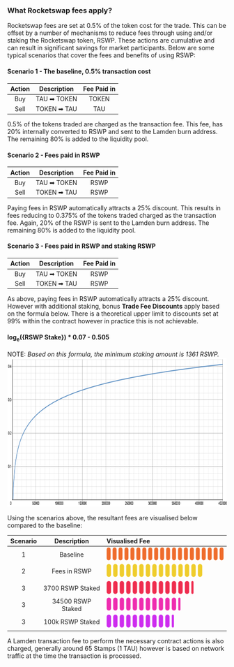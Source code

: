 ### What Rocketswap fees apply?

Rocketswap fees are set at 0.5% of the token cost for the trade.  This can be offset by a number of mechanisms to reduce fees through using and/or staking the Rocketswap token, RSWP. These actions are cumulative and can result in significant savings for market participants. Below are some typical scenarios that cover the fees and benefits of using RSWP:

#### Scenario 1 - The baseline, 0.5% transaction cost

|Action|Description|Fee Paid in|
|:---:|:---:|:---:|
|Buy|TAU ➡ TOKEN| TOKEN|
|Sell|TOKEN ➡ TAU| TAU|

0.5% of the tokens traded are charged as the transaction fee. This fee, has 20% internally converted to RSWP and sent to the Lamden burn address.  The remaining 80% is added to the liquidity pool.  

#### Scenario 2 - Fees paid in RSWP

|Action|Description|Fee Paid in|
|:---:|:---:|:---:|
|Buy|TAU ➡ TOKEN| RSWP|
|Sell|TOKEN ➡ TAU| RSWP|

Paying fees in RSWP automatically attracts a 25% discount.  This results in fees reducing to 0.375% of the tokens traded charged as the transaction fee.  Again, 20% of the RSWP is sent to the Lamden burn address. The remaining 80% is added to the liquidity pool.  

#### Scenario 3 - Fees paid in RSWP and staking RSWP

|Action|Description|Fee Paid in|
|:---:|:---:|:---:|
|Buy|TAU ➡ TOKEN| RSWP|
|Sell|TOKEN ➡ TAU| RSWP|

As above, paying fees in RSWP automatically attracts a 25% discount.  However with additional staking, bonus **Trade Fee Discounts** apply based on the formula below.  There is a theoretical upper limit to discounts set at 99% within the contract however in practice this is not achievable.

#### log<sub>e</sub>({RSWP Stake}) * 0.07 - 0.505

NOTE: *Based on this formula, the minimum staking amount is 1361 RSWP.*
<img src="./static/Fees_RSWPfeeformula.png" height=341 width=857></img>

Using the scenarios above, the resultant fees are visualised below compared to the baseline:

|Scenario|Description|Visualised Fee|
|:---:|:---:|:---|
|1|Baseline|<img src="./static/Fees_Scenario1.png" height=30 width=295></img> |
|2|Fees in RSWP|<img src="./static/Fees_Scenario2.png" height=30 width=220></img> |
|3|3700 RSWP Staked|<img src="./static/Fees_Scenario3.png" height=30 width=200></img> |
|3|34500 RSWP Staked|<img src="./static/Fees_Scenario4.png" height=30 width=170></img> |
|3|100k RSWP Staked|<img src="./static/Fees_Scenario5.png" height=30 width=155></img> |

A Lamden transaction fee to perform the necessary contract actions is also charged, generally around 65 Stamps (1 TAU) however is based on network traffic at the time the transaction is processed.
